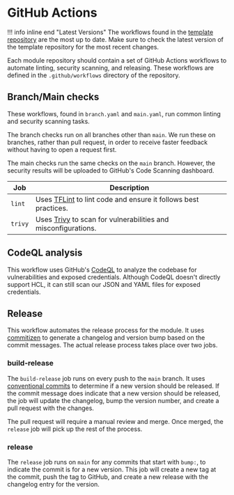 # GitHub Actions

!!! info inline end "Latest Versions"
    The workflows found in the [template repository][template-flows] are the
    most up to date. Make sure to check the latest version of the template
    repository for the most recent changes.

Each module repository should contain a set of GitHub Actions workflows to
automate linting, security scanning, and releasing. These workflows are defined
in the `.github/workflows` directory of the repository.

## Branch/Main checks

These workflows, found in `branch.yaml` and `main.yaml`, run common linting and
security scanning tasks.

The branch checks run on all branches other than `main`. We run these on
branches, rather than pull request, in order to receive faster feedback without
having to open a request first.

The main checks run the same checks on the `main` branch. However, the
security results will be uploaded to GitHub's Code Scanning dashboard.

| Job     | Description                                                      |
|---------|------------------------------------------------------------------|
| `lint`  | Uses [TFLint] to lint code and ensure it follows best practices. |
| `trivy` | Uses [Trivy] to scan for vulnerabilities and misconfigurations.  |

## CodeQL analysis

This workflow uses GitHub's [CodeQL] to analyze the codebase for vulnerabilities
and exposed credentials. Although CodeQL doesn't directly support HCL, it can
still scan our JSON and YAML files for exposed credentials.

## Release

This workflow automates the release process for the module. It uses [commitizen]
to generate a changelog and version bump based on the commit messages. The
actual release process takes place over two jobs.

### build-release

The `build-release` job runs on every push to the `main` branch. It uses
[conventional commits][commits] to determine if a new version should be
released. If the commit message does indicate that a new version should be
released, the job will update the changelog, bump the version number, and create
a pull request with the changes.

The pull request will require a manual review and merge. Once merged, the
`release` job will pick up the rest of the process.

### release

The `release` job runs on `main` for any commits that start with `bump:`, to
indicate the commit is for a new version. This job will create a new tag at the
commit, push the tag to GitHub, and create a new release with the changelog
entry for the version.

[codeql]: https://codeql.github.com/
[commitizen]: https://commitizen-tools.github.io/commitizen/
[commits]: https://www.conventionalcommits.org/en/v1.0.0/
[template-flows]: https://github.com/codeforamerica/tofu-modules-template/tree/main/.github/workflows
[tflint]: https://github.com/terraform-linters/tflint
[trivy]: https://aquasecurity.github.io/trivy/v0.56/
